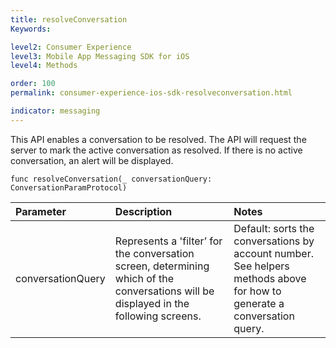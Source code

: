 ```yaml
---
title: resolveConversation
Keywords:

level2: Consumer Experience
level3: Mobile App Messaging SDK for iOS
level4: Methods

order: 100
permalink: consumer-experience-ios-sdk-resolveconversation.html

indicator: messaging
---
```


This API enables a conversation to be resolved. The API will request the server to mark the active conversation as resolved. If there is no active conversation, an alert will be displayed. 

`func resolveConversation(_ conversationQuery: ConversationParamProtocol)`


| Parameter | Description | Notes |
| :--- | :--- | :--- |
| conversationQuery | Represents a 'filter’ for the conversation screen, determining which of the conversations will be displayed in the following screens. | Default: sorts the conversations by account number. <br> See helpers methods above for how to generate a conversation query. |